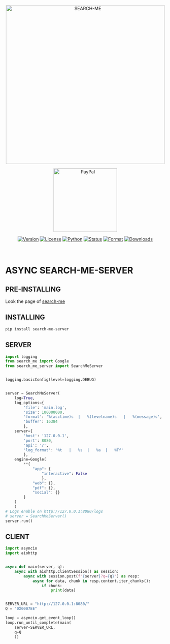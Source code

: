 <p align="center">
    <a href="https://is.gd/pypi_"><img src="https://is.gd/searchme_logo" width="500px" alt="SEARCH-ME"></a>
</p>
<p align="center">
    <a href="https://is.gd/mypaypal"><img src="https://is.gd/searchme_paypal" width="200px" alt="PayPal"></a>
</p>
<p align="center">
    <a href="https://pypi.org/project/search-me-server"><img src="https://img.shields.io/pypi/v/search-me-server.svg?style=flat-square&logo=appveyor" alt="Version"></a>
    <a href="https://pypi.org/project/search-me-server"><img src="https://img.shields.io/pypi/l/search-me-server.svg?style=flat-square&logo=appveyor" alt="License"></a>
    <a href="https://pypi.org/project/search-me-server"><img src="https://img.shields.io/pypi/pyversions/search-me-server.svg?style=flat-square&logo=appveyor" alt="Python"></a>
    <a href="https://pypi.org/project/search-me-server"><img src="https://img.shields.io/pypi/status/search-me-server.svg?style=flat-square&logo=appveyor" alt="Status"></a>
    <a href="https://pypi.org/project/search-me-server"><img src="https://img.shields.io/pypi/format/search-me-server.svg?style=flat-square&logo=appveyor" alt="Format"></a>
    <a href="https://pepy.tech/project/search-me-server"><img src="https://static.pepy.tech/personalized-badge/search-me-server?period=total&units=international_system&left_color=black&right_color=blue&left_text=Downloads" alt="Downloads"></a>
    <br><br><br>
</p>

# ASYNC SEARCH-ME-SERVER

## PRE-INSTALLING

Look the page of [search-me](https://is.gd/_pypi)

## INSTALLING

```bash
pip install search-me-server
```

## SERVER

```python
import logging
from search_me import Google
from search_me_server import SearchMeServer


logging.basicConfig(level=logging.DEBUG)


server = SearchMeServer(
    log=True,
    log_options={
        'file': 'main.log',
        'size': 100000000,
        'format': '%(asctime)s	|	%(levelname)s	|	%(message)s',
        'buffer': 16384
        },
    server={
        'host': '127.0.0.1',
        'port': 8080,
        'api': '/',
        'log_format': '%t	|	%s	|	%a	|	%Tf'
        },
    engine=Google(
        **{
            "app": {
                "interactive": False
                },
            "web": {},
            "pdf": {},
            "social": {}
        }
    )
    )
# Logs enable on http://127.0.0.1:8080/logs
# server = SearchMeServer()
server.run()

```

## CLIENT

```python
import asyncio
import aiohttp


async def main(server, q):
    async with aiohttp.ClientSession() as session:
        async with session.post(f"{server}?q={q}") as resp:
            async for data, chunk in resp.content.iter_chunks():
                if chunk:
                    print(data)


SERVER_URL = "http://127.0.0.1:8080/"
Q = "0X0007EE"

loop = asyncio.get_event_loop()
loop.run_until_complete(main(
    server=SERVER_URL,
    q=Q
    ))

```
